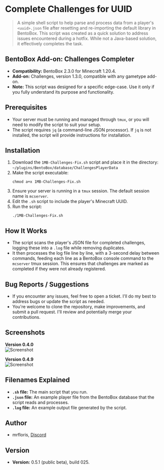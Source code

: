 # Complete Challenges for UUID

> A simple shell script to help parse and process data from a player's `<uuid>.json` file after resetting and re-importing the default library in BentoBox. This script was created as a quick solution to address issues encountered during a hotfix. While not a Java-based solution, it effectively completes the task.

## BentoBox Add-on: Challenges Completer

- **Compatibility:** BentoBox 2.3.0 for Minecraft 1.20.4.
- **Add-on:** Challenges, version 1.3.0, compatible with any gametype add-on.
- **Note:** This script was designed for a specific edge-case. Use it only if you fully understand its purpose and functionality.

## Prerequisites

- Your server must be running and managed through `tmux`, or you will need to modify the script to suit your setup.
- The script requires `jq` (a command-line JSON processor). If `jq` is not installed, the script will provide instructions for installation.

## Installation

1. Download the `1MB-Challenges-Fix.sh` script and place it in the directory:  
   `~/plugins/BentoBox/database/ChallengesPlayerData`
2. Make the script executable:  
   ```
   chmod a+x 1MB-Challenges-Fix.sh
   ```
3. Ensure your server is running in a `tmux` session. The default session name is `mcserver`.
4. Edit the `.sh` script to include the player's Minecraft UUID.
5. Run the script:  
   ```
   ./1MB-Challenges-Fix.sh
   ```

## How It Works

- The script scans the player's JSON file for completed challenges, logging these into a `.log` file while removing duplicates.
- It then processes the log file line by line, with a 3-second delay between commands, feeding each line as a BentoBox console command to the `mcserver` tmux session. This ensures that challenges are marked as completed if they were not already registered.

## Bug Reports / Suggestions

- If you encounter any issues, feel free to open a ticket. I'll do my best to address bugs or update the script as needed.
- You're welcome to clone the repository, make improvements, and submit a pull request. I'll review and potentially merge your contributions.

## Screenshots

**Version 0.4.0**  
![Screenshot](https://i.imgur.com/5zxDDu8.png)

**Version 0.4.9**  
![Screenshot](https://i.imgur.com/aWSt2Ke.png)

## Filenames Explained

- **`.sh` file:** The main script that you run.
- **`.json` file:** An example player file from the BentoBox database that the script reads and processes.
- **`.log` file:** An example output file generated by the script.

## Author

- mrfloris, [Discord](https://discord.gg/floris)

## Version

- **Version:** 0.5.1 (public beta), build 025.
